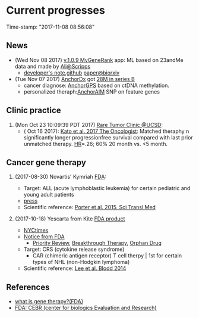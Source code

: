 # Current progresses
Time-stamp: "2017-11-08 08:56:08"

## News
* (Wed Nov 08  2017) [v.1.0.9 MyGeneRank](https://itunes.apple.com/us/app/mygenerank/id1232776286) app: ML based on 23andMe data and made by [Ali@Scripps](https://mygenerank.scripps.edu/)
  * [developer's note](https://brianschrader.com/archive/mygenerank-behind-the-scenes-of-the-newest-researchkit-app/),[github](https://github.com/TorkamaniLab/mygenerank-api) [paper@biorxiv](https://www.biorxiv.org/content/early/2017/01/19/101519)
* (Tue Nov 07 2017) [AnchorDx](http://www.anchordx.com/Service16) got [28M in series B](https://www.crunchbase.com/organization/anchordx) 
  * cancer diagnose: [AnchorGPS](http://www.anchordx.com/Service16%5E26) based on ctDNA methylation. 
  * personalized theraph:[AnchorAIM](http://www.anchordx.com/Service17) SNP on feature genes 

## Clinic practice 
1. (Mon Oct 23 10:09:39 PDT 2017) [Rare Tumor Clinic @UCSD](https://health.ucsd.edu/specialties/cancer/programs/personalized-therapy/Pages/rare-tumor.aspx): 
   * ( Oct 16 2017): [Kato et al. 2017 The Oncologist](http://theoncologist.alphamedpress.org/content/early/2017/10/15/theoncologist.2017-0199.full.pdf+html): Matched theraphy n significantly longer progressionfree survival compared with last prior unmatched therapy. [HR](https://en.wikipedia.org/wiki/Hazard_ratio)=.26; 60% 20 month vs. <5 month.  

## Cancer gene therapy 

1. (2017-08-30) Novartis' Kymriah [FDA](https://www.fda.gov/BiologicsBloodVaccines/CellularGeneTherapyProducts/ApprovedProducts/ucm573706.htm):
   * Target: ALL (acute lymphoblastic leukemia) for certain pediatric and young adult patients 
   * [press](https://www.fda.gov/NewsEvents/Newsroom/PressAnnouncements/ucm574058.htm)
   * Scientific reference: [Porter et al. 2015, Sci Transl Med](https://www.ncbi.nlm.nih.gov/pubmed/26333935)
   
2. (2017-10-18) Yescarta from Kite [FDA product](https://www.fda.gov/BiologicsBloodVaccines/CellularGeneTherapyProducts/ApprovedProducts/ucm581222.htm)
   * [NYCtimes](https://www.nytimes.com/2017/10/18/health/immunotherapy-cancer-kite.html?_r=0)
   * [Notice from FDA](https://www.fda.gov/NewsEvents/Newsroom/PressAnnouncements/ucm581216.htm)
     *  [Priority Review](https://www.fda.gov/ForPatients/Approvals/Fast/ucm405447.htm), [Breakthrough Therapy](https://www.fda.gov/ForPatients/Approvals/Fast/ucm405399.htm), [Orphan Drug](https://www.fda.gov/ForIndustry/DevelopingProductsforRareDiseasesConditions/HowtoapplyforOrphanProductDesignation/TipsforApplyingforOrphanProductDesignation/default.htm)
   * Target: CRS (cytokine release syndrome) 
     * CAR (chimeric antigen receptor) T cell therpy | 1st for certain types of NHL (non-Hodgkin lymphoma) 
   * Scientific reference: [Lee et al. Blodd 2014](https://www.ncbi.nlm.nih.gov/pubmed/24876563)

## References

* [what is gene therapy?(FDA)](https://www.fda.gov/BiologicsBloodVaccines/CellularGeneTherapyProducts/ucm573960.htm)
* [FDA: CEBR (center for biologics Evaluation and Research)](https://www.fda.gov/BiologicsBloodVaccines/CellularGeneTherapyProducts/default.htm)






